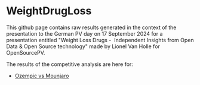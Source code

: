 # WeightDrugLoss

This github page contains raw results generated in the context of the presentation to the German PV day on 17 September 2024 for a presentation entitled "Weight Loss Drugs - ​
Independent Insights from Open Data & Open Source technology​" made by Lionel Van Holle for OpenSourcePV. 

The results of the competitive analysis are here for: 
* [Ozempic vs Mounjaro](https://ospv.github.io/WeightDrugLoss/24Q1%20-%20Targetedcompetitive%20-%20ozempic%20vs%20mounjaro.html)
